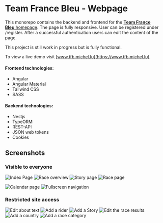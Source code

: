 # Team France Bleu - Webpage
This monorepo contains the backend and frontend for the [**Team France Bleu**
homepage](https://tfb.michel.lu). The page is fully responsive. User can be registered under /register.
After a successful authentication users can edit the content of the page. 

This project is still work in progress but is fully functional.

To view a live demo visit [www.tfb.michel.lu](https://www.tfb.michel.lu)


#### Frontend technologies:
- Angular
- Angular Material
- Tailwind CSS
- SASS

#### Backend technologies:
- Nestjs
- TypeORM
- REST-API
- JSON web tokens
- Cookies


## Screenshots

### Visible to everyone
![Index Page](./docs/img/screenshot-index.png)
![Race overview](./docs/img/screenshot-races.png)
![Story page](./docs/img/screenshot-story.png)
![Race page](./docs/img/screenshot-race.png)

![Calendar page](./docs/img/screenshot-calendar.png)
![Fullscreen navigation](./docs/img/screenshot-navigation.png)


### Restricted site access
![Edit about text](./docs/img/screenshot-add_about.png)
![Add a rider](./docs/img/screenshot-add_rider.png)
![Add a Story](./docs/img/screenshot-add_story.png)
![Edit the race results](./docs/img/screenshot-add_race_result.png)
![Add a country](./docs/img/screenshot-add_category.png)
![Add a race category](./docs/img/screenshot-add_cat.png)
